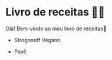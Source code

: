 # Livro de receitas :woman_cook:

Olá! Bem-vindo ao meu livro de receitas:wave:

- Strogonoff Vegano

- Pavê